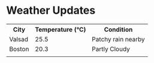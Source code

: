 # Weather Updates

<!-- WEATHER-UPDATE-START -->
<table><tr><th>City</th><th>Temperature (°C)</th><th>Condition</th></tr><tr><td>Valsad</td><td>25.5</td><td>Patchy rain nearby</td></tr><tr><td>Boston</td><td>20.3</td><td>Partly Cloudy</td></tr><tr><td></td><td></td><td></td></tr></table>
<!-- WEATHER-UPDATE-END -->
